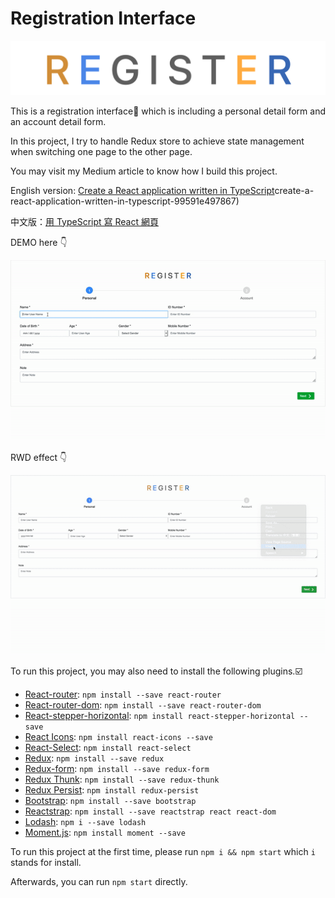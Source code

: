 # Registration Interface

![image](https://github.com/YingChenCheng/register/blob/main/doc/registerBanner.png)

This is a registration interface:memo: which is including a personal detail form and an account detail form.

In this project, I try to handle Redux store to achieve state management when switching one page to the other page.

You may visit my Medium article to know how I build this project.

English version: [Create a React application written in TypeScript](https://medium.com/@yingchencheng/)create-a-react-application-written-in-typescript-99591e497867)

中文版：[用 TypeScript 寫 React 網頁](https://medium.com/@yingchencheng/%E7%94%A8-typescript-%E5%AF%AB-react-%E7%B6%B2%E9%A0%81-f0200b2a7661)

DEMO here :point_down:

![image](https://github.com/YingChenCheng/register/blob/main/doc/register.gif)

RWD effect :point_down:

![image](https://github.com/YingChenCheng/register/blob/main/doc/registerRWD.gif)

To run this project, you may also need to install the following plugins.:ballot_box_with_check:

* [React-router](https://www.npmjs.com/package/react-router): `npm install --save react-router`
* [React-router-dom](https://www.npmjs.com/package/react-router-dom): `npm install --save react-router-dom`
* [React-stepper-horizontal](https://www.npmjs.com/package/react-stepper-horizontal): `npm install react-stepper-horizontal --save`
* [React Icons](https://www.npmjs.com/package/react-icons): `npm install react-icons --save`
* [React-Select](https://www.npmjs.com/package/react-select): `npm install react-select`
* [Redux](https://www.npmjs.com/package/redux): `npm install --save redux`
* [Redux-form](https://www.npmjs.com/package/redux-form): `npm install --save redux-form`
* [Redux Thunk](https://www.npmjs.com/package/redux-thunk): `npm install --save redux-thunk`
* [Redux Persist](https://www.npmjs.com/package/redux-persist): `npm install redux-persist`
* [Bootstrap](https://www.npmjs.com/package/bootstrap): `npm install --save bootstrap`
* [Reactstrap](https://www.npmjs.com/package/reactstrap): `npm install --save reactstrap react react-dom`
* [Lodash](https://lodash.com/): `npm i --save lodash`
* [Moment.js](https://momentjs.com/): `npm install moment --save`

To run this project at the first time, please run `npm i && npm start` which `i` stands for install.

Afterwards, you can run `npm start` directly.
